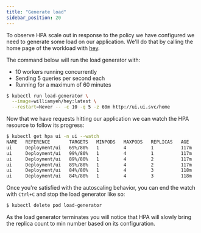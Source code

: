 ```yaml
---
title: "Generate load"
sidebar_position: 20
---
```


To observe HPA scale out in response to the policy we have configured we need to generate some load on our application. We'll do that by calling the home page of the workload with [hey](https://github.com/rakyll/hey).

The command below will run the load generator with:

- 10 workers running concurrently
- Sending 5 queries per second each
- Running for a maximum of 60 minutes

```bash hook=hpa-pod-scaleout hookTimeout=330
$ kubectl run load-generator \
  --image=williamyeh/hey:latest \
  --restart=Never -- -c 10 -q 5 -z 60m http://ui.ui.svc/home
```

Now that we have requests hitting our application we can watch the HPA resource to follow its progress:

```bash test=false
$ kubectl get hpa ui -n ui --watch
NAME   REFERENCE       TARGETS   MINPODS   MAXPODS   REPLICAS   AGE
ui     Deployment/ui   69%/80%   1         4         1          117m
ui     Deployment/ui   99%/80%   1         4         1          117m
ui     Deployment/ui   89%/80%   1         4         2          117m
ui     Deployment/ui   89%/80%   1         4         2          117m
ui     Deployment/ui   84%/80%   1         4         3          118m
ui     Deployment/ui   84%/80%   1         4         3          118m
```

Once you're satisfied with the autoscaling behavior, you can end the watch with `Ctrl+C` and stop the load generator like so:

```bash timeout=180
$ kubectl delete pod load-generator
```

As the load generator terminates you will notice that HPA will slowly bring the replica count to min number based on its configuration.
